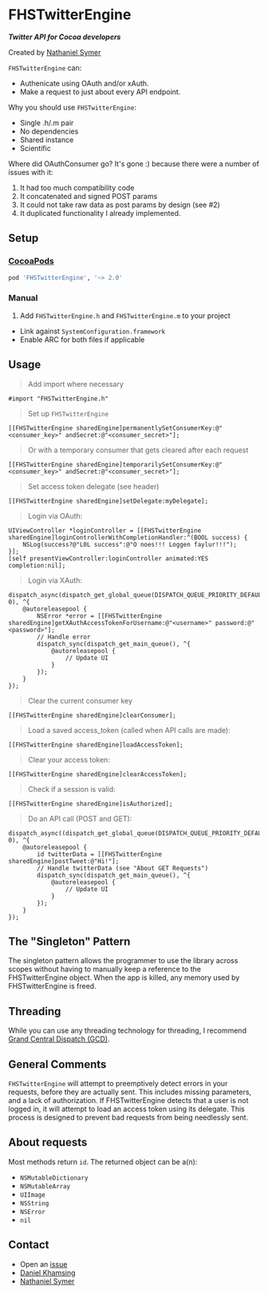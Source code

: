 FHSTwitterEngine
================

***Twitter API for Cocoa developers***

Created by [Nathaniel Symer](mailto:nate@natesymer.com)

`FHSTwitterEngine` can:

- Authenicate using OAuth and/or xAuth.
- Make a request to just about every API endpoint.

Why you should use `FHSTwitterEngine`:

- Single .h/.m pair
- No dependencies
- Shared instance
- Scientific

Where did OAuthConsumer go? It's gone :) because there were a number of issues with it:

1. It had too much compatibility code
2. It concatenated and signed POST params
3. It could not take raw data as post params by design (see #2)
4. It duplicated functionality I already implemented.

## Setup

### [CocoaPods](https://cocoapods.org/)

```ruby
pod 'FHSTwitterEngine', '~> 2.0'
```

### Manual

1. Add `FHSTwitterEngine.h` and `FHSTwitterEngine.m` to your project
- Link against `SystemConfiguration.framework`
- Enable ARC for both files if applicable

## Usage

> Add import where necessary

	#import "FHSTwitterEngine.h"

> Set up `FHSTwitterEngine`

    [[FHSTwitterEngine sharedEngine]permanentlySetConsumerKey:@"<consumer_key>" andSecret:@"<consumer_secret>"];
> Or with a temporary consumer that gets cleared after each request
 
    [[FHSTwitterEngine sharedEngine]temporarilySetConsumerKey:@"<consumer_key>" andSecret:@"<consumer_secret>"];
         
> Set access token delegate (see header)

    [[FHSTwitterEngine sharedEngine]setDelegate:myDelegate]; 
    
> Login via OAuth:
    
    UIViewController *loginController = [[FHSTwitterEngine sharedEngine]loginControllerWithCompletionHandler:^(BOOL success) {
        NSLog(success?@"L0L success":@"O noes!!! Loggen faylur!!!");
    }];
    [self presentViewController:loginController animated:YES completion:nil];
    
> Login via XAuth:
    
    dispatch_async(dispatch_get_global_queue(DISPATCH_QUEUE_PRIORITY_DEFAULT, 0), ^{
    	@autoreleasepool {
    		NSError *error = [[FHSTwitterEngine sharedEngine]getXAuthAccessTokenForUsername:@"<username>" password:@"<password>"];
        	// Handle error
        	dispatch_sync(dispatch_get_main_queue(), ^{
    			@autoreleasepool {
        			// Update UI
        		}
       		});
    	}
    });
    
> Clear the current consumer key

	[[FHSTwitterEngine sharedEngine]clearConsumer];
	
> Load a saved access_token (called when API calls are made):

    [[FHSTwitterEngine sharedEngine]loadAccessToken];

> Clear your access token:

    [[FHSTwitterEngine sharedEngine]clearAccessToken];

> Check if a session is valid:

    [[FHSTwitterEngine sharedEngine]isAuthorized];
    
> Do an API call (POST and GET):

    dispatch_async((dispatch_get_global_queue(DISPATCH_QUEUE_PRIORITY_DEFAULT, 0), ^{
    	@autoreleasepool {
    		id twitterData = [[FHSTwitterEngine sharedEngine]postTweet:@"Hi!"];
    		// Handle twitterData (see "About GET Requests")
    		dispatch_sync(dispatch_get_main_queue(), ^{
    			@autoreleasepool {
        			// Update UI
        		}
       		});
    	}
    });

## The "Singleton" Pattern

The singleton pattern allows the programmer to use the library across scopes without having to manually keep a reference to the FHSTwitterEngine object. When the app is killed, any memory used by FHSTwitterEngine is freed.

## Threading

While you can use any threading technology for threading, I recommend [Grand Central Dispatch (GCD)](https://developer.apple.com/library/ios/documentation/Performance/Reference/GCD_libdispatch_Ref/).

## General Comments

`FHSTwitterEngine` will attempt to preemptively detect errors in your requests, before they are actually sent. This includes missing parameters, and a lack of authorization. If FHSTwitterEngine detects that a user is not logged in, it will attempt to load an access token using its delegate. This process is designed to prevent bad requests from being needlessly sent.

## About requests

Most methods return `id`. The returned object can be a(n):

- `NSMutableDictionary`
- `NSMutableArray`
- `UIImage`
- `NSString`
- `NSError`
- `nil`

## Contact

- Open an [issue](https://github.com/fhsjaagshs/FHSTwitterEngine/issues)
- [Daniel Khamsing](https://twitter.com/dkhamsing)
- [Nathaniel Symer](mailto:nate@natesymer.com)
